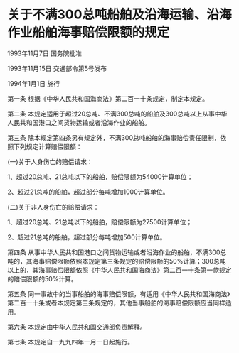 # 关于不满300总吨船舶及沿海运输、沿海作业船舶海事赔偿限额的规定

1993年11月7日 国务院批准

1993年11月15日 交通部令第5号发布

1994年1月1日 施行

<!-- INFO END -->

第一条 根据《中华人民共和国海商法》第二百一十条规定，制定本规定。

第二条 本规定适用于超过20总吨、不满300总吨的船舶及300总吨以上从事中华人民共和国港口之间货物运输或者沿海作业的船舶。

第三条 除本规定第四条另有规定外，不满300总吨船舶的海事赔偿责任限制，依照下列规定计算赔偿限额：

(一)关于人身伤亡的赔偿请求：

1、超过20总吨、21总吨以下的船舶，赔偿限额为54000计算单位；

2、超过21总吨的船舶，超过部分每吨增加1000计算单位。

(二)关于非人身伤亡的赔偿请求：

1、超过20总吨、21总吨以下的船舶，赔偿限额为27500计算单位；

2、超过21总吨的船舶，超过部分每吨增加500计算单位。

第四条 从事中华人民共和国港口之间货物运输或者沿海作业的船舶，不满300总吨的，其海事赔偿限额依照本规定第三条规定的赔偿限额的50%计算；300总吨以上的，其海事赔偿限额依照《中华人民共和国海商法》第二百一十条第一款规定的赔偿限额的50%计算。

第五条 同一事故中的当事船舶的海事赔偿限额，有适用《中华人民共和国海商法》第二百一十条或者本规定第三条规定的，其他当事船舶的海事赔偿限额应当同样适用。

第六条 本规定由中华人民共和国交通部负责解释。

第七条 本规定自一九九四年一月一日起施行。

